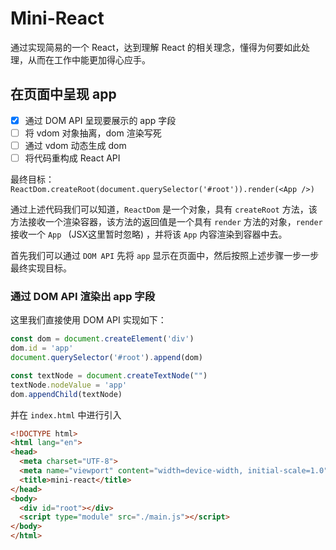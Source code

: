 # Mini-React

通过实现简易的一个 React，达到理解 React 的相关理念，懂得为何要如此处理，从而在工作中能更加得心应手。

## 在页面中呈现 app

- [x] 通过 DOM API 呈现要展示的 app 字段
- [ ] 将 vdom 对象抽离，dom 渲染写死
- [ ] 通过 vdom 动态生成 dom
- [ ] 将代码重构成 React API

最终目标：`ReactDom.createRoot(document.querySelector('#root')).render(<App />)`

通过上述代码我们可以知道，`ReactDom` 是一个对象，具有 `createRoot` 方法，该方法接收一个渲染容器，该方法的返回值是一个具有 `render` 方法的对象，`render` 接收一个 `App ` (JSX这里暂时忽略) ，并将该 `App` 内容渲染到容器中去。

首先我们可以通过 `DOM API` 先将 `app` 显示在页面中，然后按照上述步骤一步一步最终实现目标。

### 通过 DOM API 渲染出 app 字段

这里我们直接使用 DOM API 实现如下：

```javascript
const dom = document.createElement('div')
dom.id = 'app'
document.querySelector('#root').append(dom)

const textNode = document.createTextNode("")
textNode.nodeValue = 'app'
dom.appendChild(textNode)
```

并在 `index.html` 中进行引入

```html
<!DOCTYPE html>
<html lang="en">
<head>
  <meta charset="UTF-8">
  <meta name="viewport" content="width=device-width, initial-scale=1.0">
  <title>mini-react</title>
</head>
<body>
  <div id="root"></div>
  <script type="module" src="./main.js"></script>
</body>
</html>
```

